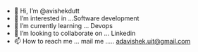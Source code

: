 - 👋 Hi, I’m @avishekdutt
- 👀 I’m interested in ...Software development
- 🌱 I’m currently learning ... Devops
- 💞️ I’m looking to collaborate on ... Linkedin
- 📫 How to reach me ... mail me ..... adavishek.uit@gmail.com

<!---
avishekdutt/avishekdutt is a ✨ special ✨ repository because its `README.md` (this file) appears on your GitHub profile.
You can click the Preview link to take a look at your changes.
--->
